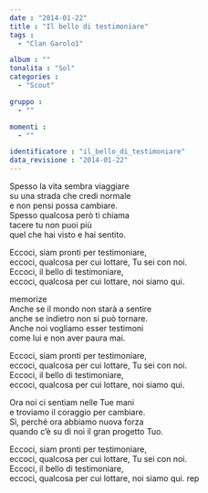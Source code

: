 ```yaml
---
date : "2014-01-22"
title : "Il bello di testimoniare"
tags : 
  - "Clan Garolo1"

album : ""
tonalita : "Sol"
categories : 
  - "Scout"

gruppo : 
  - ""

momenti : 
  - ""

identificatore : "il_bello_di_testimoniare"
data_revisione : "2014-01-22"
---
```

  
  
  
  
  
  
  
  
  
Spesso la vita sembra viaggiare  
su una strada che credi normale  
e non pensi possa cambiare.   
Spesso qualcosa però ti chiama  
tacere tu non puoi più  
quel che hai visto    e hai sentito.   
  
  
Eccoci, siam pronti per testimoniare,  
eccoci, qualcosa per cui lottare,  Tu sei con noi.  
Eccoci, il bello di testimoniare,  
eccoci, qualcosa per cui lottare,  noi siamo qui.  
  
  
  
  
  
  
  
  
memorize  
Anche se il mondo non starà a sentire  
anche se indietro non si può tornare.   
Anche noi vogliamo esser testimoni  
come lui e non aver paura mai.   
  
  
Eccoci, siam pronti per testimoniare,  
eccoci, qualcosa per cui lottare,  Tu sei con noi.  
Eccoci, il bello di testimoniare,  
eccoci, qualcosa per cui lottare,  noi siamo qui.  
  
  
  
  
  
  
  
   
Ora noi ci sentiam nelle Tue mani  
e troviamo il coraggio per cambiare.   
Sì, perché ora abbiamo nuova forza   
quando c’è su di noi il gran progetto Tuo.  
  
  
Eccoci, siam pronti per testimoniare,  
eccoci, qualcosa per cui lottare,  Tu sei con noi.  
Eccoci, il bello di testimoniare,  
eccoci, qualcosa per cui lottare,  noi siamo qui. rep  
  
